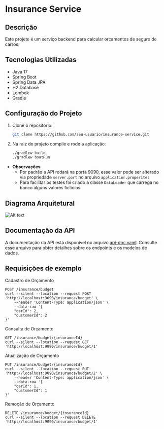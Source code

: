 # Insurance Service

## Descrição
Este projeto é um serviço backend para calcular orçamentos de seguro de carros.

## Tecnologias Utilizadas
- Java 17
- Spring Boot
- Spring Data JPA
- H2 Database
- Lombok
- Gradle

## Configuração do Projeto
1. Clone o repositório:
   ```sh
   git clone https://github.com/seu-usuario/insurance-service.git
    ```
2. Na raiz do projeto compile e rode a aplicação:
    ```sh 
   ./gradlew build
   ./gradlew bootRun
    ```
- **Observações**
  - Por padrão a API rodará na porta 9090, esse valor pode ser alterado via propriedade `server.port` no arquivo `application.properites`
  - Para facilitar os testes foi criado a classe `DataLoader` que carrega no banco alguns valores ficticios.

## Diagrama Arquitetural

![Alt text](diagram.png)

## Documentação da API

A documentação da API está disponível no arquivo [api-doc.yaml](api-doc.yaml). Consulte esse arquivo para obter detalhes sobre os endpoints e os modelos de dados.

## Requisições de exemplo
Cadastro de Orçamento

    POST /insurance/budget
    curl --silent --location --request POST 'http://localhost:9090/insurance/budget' \
        --header 'Content-Type: application/json' \
        --data-raw '{
        "carId": 2,
        "customerId": 2
    }'

Consulta de Orçamento

    GET /insurance/budget/{insuranceId}
    curl --silent --location --request GET 'http://localhost:9090/insurance/budget/1'

Atualização de Orçamento

    PUT /insurance/budget/{insuranceId}
    curl --silent --location --request PUT 'http://localhost:9090/insurance/budget/2' \
        --header 'Content-Type: application/json' \
        --data-raw '{
        "carId": 1,
        "customerId": 1
    }'
Remoção de Orçamento

    DELETE /insurance/budget/{insuranceId}
    curl --silent --location --request DELETE 'http://localhost:9090/insurance/budget/1'
